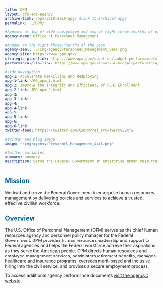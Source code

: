 ```yaml
---
title: OPM
layout: cfo-act-agency
archive-link: /opm/2018-2019-apg/ #link to archived apgs
permalink: ../OPM/

#Appears at top of side navigation and top of right three-fourths of page
agency-name: Office of Personnel Management

#Appear on the right three-fourths of the page
agency-seal: ../img/agency/Personnel_Management_Seal.png
agency-site: https://www.opm.gov/
strategic-plan-link: https://www.opm.gov/about-us/budget-performance/strategic-plans/2018-2022-strategic-plan.pdf
performance-plan-link: https://www.opm.gov/about-us/budget-performance/performance/

#side navigation
apg-1: Accelerate Reskilling and Redploying
apg-1-link: APG_opm_1.html
apg-2: Improve the Integrity and Efficiency of FEHB Enrollment
apg-2-link: APG_opm_2.html
apg-3:
apg-3-link:
apg-4:
apg-4-link:
apg-5:
apg-5-link:
apg-6:
apg-6-link:
twitter-feed: https://twitter.com/USOPM?ref_src=twsrc%5Etfw

#twitter and blog image
image: "/img/agency/Personnel_Management_Seal.png"

#twitter variables
summary: summary
description: Serve the Federal Government in enterprise human resources management by delivering policies and services to achieve an effective civilian workforce.
---
```


<div class="usa-grid usa-graphic_list-row">
  <div class="usa-width-one-whole usa-media_block agency-page-section">
    <h2 style="color:#046b99;">Mission</h2>
    <p>We lead and serve the Federal Government in enterprise human resources management by delivering policies and services to achieve a trusted, effective civilian workforce.</p>
  </div>
</div>

<div class="usa-grid usa-graphic_list-row">
  <div class="usa-width-one-whole usa-media_block agency-page-section">
    <h2 style="color:#046b99;">Overview</h2>
    <p>The U.S. Office of Personnel Management (OPM) serves as the chief human resources agency and personnel policy manager for the Federal Government. OPM provides human resources leadership and support to Federal agencies and helps the Federal workforce achieve their aspirations as they serve the American people. OPM directs human resources and employee management services, administers retirement benefits, manages healthcare and insurance programs, oversees merit-based and inclusive hiring into the civil service, and provides a secure employment process.</p>
  </div>
</div>

<div class="usa-grid usa-graphic_list-row">
  <div class="usa-width-one-whole usa-media_block">
    <p>To access additional agency performance documents <a href="https://www.opm.gov/about-us/budget-performance/performance/" target="_blank">visit the agency’s website</a>.</p>
  </div>
</div>
